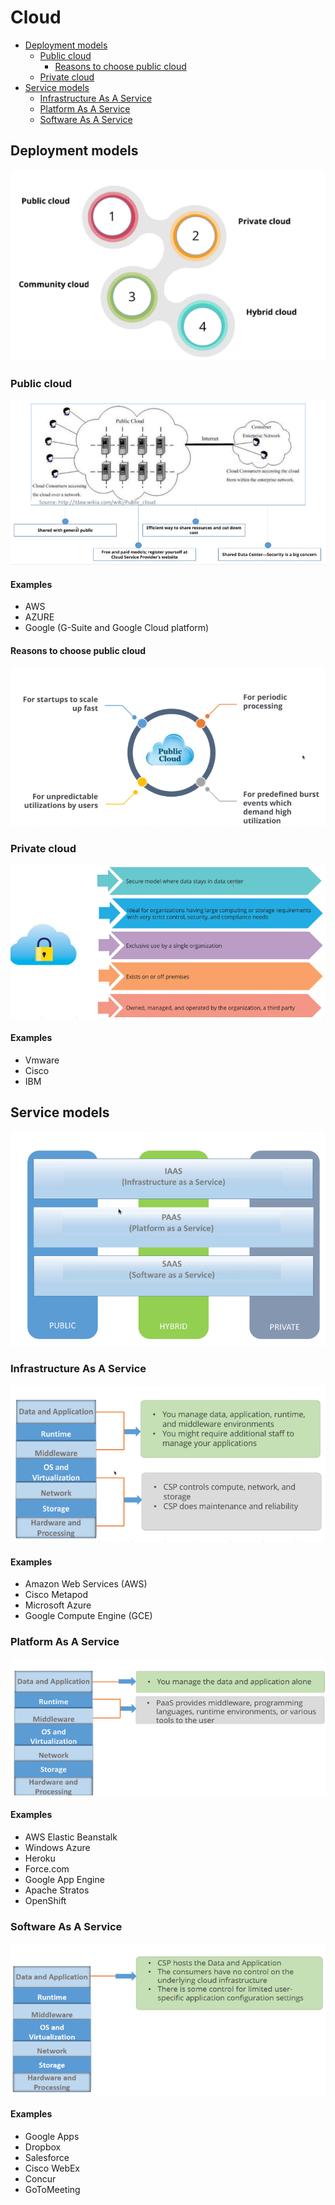 # Cloud
- [Deployment models](#deployment-models)
  - [Public cloud](#public-cloud)
    - [Reasons to choose public cloud](#reasons-to-choose-public-cloud)
  - [Private cloud](#private-cloud)
- [Service models](#service-models)
  - [Infrastructure As A Service](#infrastructure-as-a-service)
  - [Platform As A Service](#platform-as-a-service)
  - [Software As A Service](#software-as-a-service)

## Deployment models
<img src="images/deployment_models.png">

### Public cloud
<img src="images/public_cloud.png">

#### Examples
- AWS
- AZURE
- Google (G-Suite and Google Cloud platform)

#### Reasons to choose public cloud
<img src="images/reasons_to_choose_public_cloud.png">

### Private cloud
<img src="images/private_cloud.png">

#### Examples
- Vmware
- Cisco
- IBM
 
## Service models
<img src="images/service_models.png">

### Infrastructure As A Service
<img src="images/iaas.png">

#### Examples
- Amazon Web Services (AWS)
- Cisco Metapod
- Microsoft Azure
- Google Compute Engine (GCE)

### Platform As A Service
<img src="images/paas.png">

#### Examples
- AWS Elastic Beanstalk
- Windows Azure
- Heroku
- Force.com
- Google App Engine
- Apache Stratos
- OpenShift

### Software As A Service
<img src="images/saas.png">

#### Examples
- Google Apps
- Dropbox
- Salesforce
- Cisco WebEx
- Concur
- GoToMeeting
